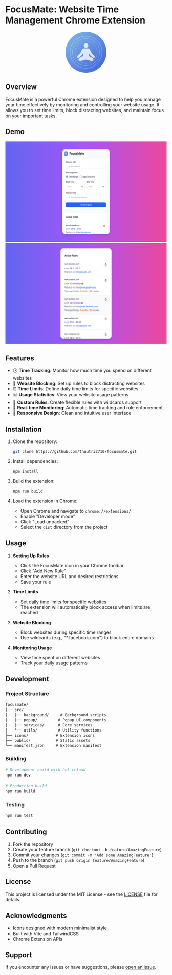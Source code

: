 # FocusMate: Website Time Management Chrome Extension

<div align="center">
  <img src="icons/icon128.png" alt="FocusMate Logo" width="128" height="128">
</div>

## Overview

FocusMate is a powerful Chrome extension designed to help you manage your time effectively by monitoring and controlling your website usage. It allows you to set time limits, block distracting websites, and maintain focus on your important tasks.

## Demo

<div align="center">
  <img src="demo/demo-1.png" alt="FocusMate Demo 1" width="600">
  
  <img src="demo/demo-2.png" alt="FocusMate Demo 2" width="600">
</div>

## Features

- 🕒 **Time Tracking**: Monitor how much time you spend on different websites
- 🚫 **Website Blocking**: Set up rules to block distracting websites
- ⏰ **Time Limits**: Define daily time limits for specific websites
- 📊 **Usage Statistics**: View your website usage patterns
- 🎯 **Custom Rules**: Create flexible rules with wildcards support
- 🔄 **Real-time Monitoring**: Automatic time tracking and rule enforcement
- 📱 **Responsive Design**: Clean and intuitive user interface

## Installation

1. Clone the repository:
   ```bash
   git clone https://github.com/thuutri2710/focusmate.git
   ```

2. Install dependencies:
   ```bash
   npm install
   ```

3. Build the extension:
   ```bash
   npm run build
   ```

4. Load the extension in Chrome:
   - Open Chrome and navigate to `chrome://extensions/`
   - Enable "Developer mode"
   - Click "Load unpacked"
   - Select the `dist` directory from the project

## Usage

1. **Setting Up Rules**
   - Click the FocusMate icon in your Chrome toolbar
   - Click "Add New Rule"
   - Enter the website URL and desired restrictions
   - Save your rule

2. **Time Limits**
   - Set daily time limits for specific websites
   - The extension will automatically block access when limits are reached

3. **Website Blocking**
   - Block websites during specific time ranges
   - Use wildcards (e.g., "*.facebook.com") to block entire domains

4. **Monitoring Usage**
   - View time spent on different websites
   - Track your daily usage patterns

## Development

### Project Structure
```
focusmate/
├── src/
│   ├── background/     # Background scripts
│   ├── popup/         # Popup UI components
│   ├── services/      # Core services
│   └── utils/         # Utility functions
├── icons/            # Extension icons
├── public/           # Static assets
└── manifest.json     # Extension manifest
```

### Building
```bash
# Development build with hot reload
npm run dev

# Production build
npm run build
```

### Testing
```bash
npm run test
```

## Contributing

1. Fork the repository
2. Create your feature branch (`git checkout -b feature/AmazingFeature`)
3. Commit your changes (`git commit -m 'Add some AmazingFeature'`)
4. Push to the branch (`git push origin feature/AmazingFeature`)
5. Open a Pull Request

## License

This project is licensed under the MIT License - see the [LICENSE](LICENSE) file for details.

## Acknowledgments

- Icons designed with modern minimalist style
- Built with Vite and TailwindCSS
- Chrome Extension APIs

## Support

If you encounter any issues or have suggestions, please [open an issue](https://github.com/thuutri2710/focusmate/issues).
